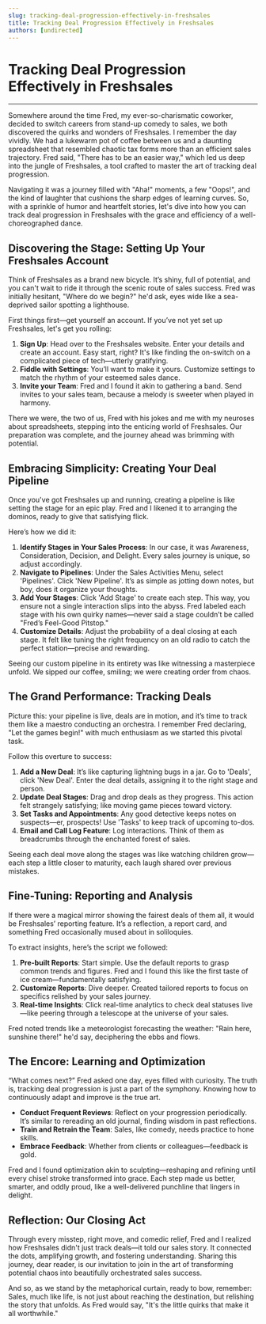 ```yaml
---
slug: tracking-deal-progression-effectively-in-freshsales
title: Tracking Deal Progression Effectively in Freshsales
authors: [undirected]
---
```



# Tracking Deal Progression Effectively in Freshsales

---

Somewhere around the time Fred, my ever-so-charismatic coworker, decided to switch careers from stand-up comedy to sales, we both discovered the quirks and wonders of Freshsales. I remember the day vividly. We had a lukewarm pot of coffee between us and a daunting spreadsheet that resembled chaotic tax forms more than an efficient sales trajectory. Fred said, "There has to be an easier way," which led us deep into the jungle of Freshsales, a tool crafted to master the art of tracking deal progression. 

Navigating it was a journey filled with "Aha!" moments, a few "Oops!", and the kind of laughter that cushions the sharp edges of learning curves. So, with a sprinkle of humor and heartfelt stories, let's dive into how you can track deal progression in Freshsales with the grace and efficiency of a well-choreographed dance.

## Discovering the Stage: Setting Up Your Freshsales Account

Think of Freshsales as a brand new bicycle. It’s shiny, full of potential, and you can't wait to ride it through the scenic route of sales success. Fred was initially hesitant, "Where do we begin?" he'd ask, eyes wide like a sea-deprived sailor spotting a lighthouse.

First things first—get yourself an account. If you’ve not yet set up Freshsales, let's get you rolling:

1. **Sign Up**: Head over to the Freshsales website. Enter your details and create an account. Easy start, right? It's like finding the on-switch on a complicated piece of tech—utterly gratifying.
2. **Fiddle with Settings**: You’ll want to make it yours. Customize settings to match the rhythm of your esteemed sales dance.
3. **Invite your Team**: Fred and I found it akin to gathering a band. Send invites to your sales team, because a melody is sweeter when played in harmony.

There we were, the two of us, Fred with his jokes and me with my neuroses about spreadsheets, stepping into the enticing world of Freshsales. Our preparation was complete, and the journey ahead was brimming with potential.

## Embracing Simplicity: Creating Your Deal Pipeline

Once you've got Freshsales up and running, creating a pipeline is like setting the stage for an epic play. Fred and I likened it to arranging the dominos, ready to give that satisfying flick.

Here’s how we did it:

1. **Identify Stages in Your Sales Process**: In our case, it was Awareness, Consideration, Decision, and Delight. Every sales journey is unique, so adjust accordingly.
2. **Navigate to Pipelines**: Under the Sales Activities Menu, select 'Pipelines'. Click 'New Pipeline'. It’s as simple as jotting down notes, but boy, does it organize your thoughts.
3. **Add Your Stages**: Click 'Add Stage' to create each step. This way, you ensure not a single interaction slips into the abyss. Fred labeled each stage with his own quirky names—never said a stage couldn’t be called "Fred’s Feel-Good Pitstop."
4. **Customize Details**: Adjust the probability of a deal closing at each stage. It felt like tuning the right frequency on an old radio to catch the perfect station—precise and rewarding.

Seeing our custom pipeline in its entirety was like witnessing a masterpiece unfold. We sipped our coffee, smiling; we were creating order from chaos.

## The Grand Performance: Tracking Deals

Picture this: your pipeline is live, deals are in motion, and it’s time to track them like a maestro conducting an orchestra. I remember Fred declaring, "Let the games begin!" with much enthusiasm as we started this pivotal task.

Follow this overture to success:

1. **Add a New Deal**: It’s like capturing lightning bugs in a jar. Go to 'Deals', click 'New Deal'. Enter the deal details, assigning it to the right stage and person.
2. **Update Deal Stages**: Drag and drop deals as they progress. This action felt strangely satisfying; like moving game pieces toward victory.
3. **Set Tasks and Appointments**: Any good detective keeps notes on suspects—er, prospects! Use 'Tasks' to keep track of upcoming to-dos.
4. **Email and Call Log Feature**: Log interactions. Think of them as breadcrumbs through the enchanted forest of sales.

Seeing each deal move along the stages was like watching children grow—each step a little closer to maturity, each laugh shared over previous mistakes.

## Fine-Tuning: Reporting and Analysis

If there were a magical mirror showing the fairest deals of them all, it would be Freshsales’ reporting feature. It’s a reflection, a report card, and something Fred occasionally mused about in soliloquies. 

To extract insights, here’s the script we followed:

1. **Pre-built Reports**: Start simple. Use the default reports to grasp common trends and figures. Fred and I found this like the first taste of ice cream—fundamentally satisfying.
2. **Customize Reports**: Dive deeper. Created tailored reports to focus on specifics relished by your sales journey.
3. **Real-time Insights**: Click real-time analytics to check deal statuses live—like peering through a telescope at the universe of your sales.

Fred noted trends like a meteorologist forecasting the weather: "Rain here, sunshine there!" he'd say, deciphering the ebbs and flows.

## The Encore: Learning and Optimization

“What comes next?” Fred asked one day, eyes filled with curiosity. The truth is, tracking deal progression is just a part of the symphony. Knowing how to continuously adapt and improve is the true art.

- **Conduct Frequent Reviews**: Reflect on your progression periodically. It’s similar to rereading an old journal, finding wisdom in past reflections.
- **Train and Retrain the Team**: Sales, like comedy, needs practice to hone skills.
- **Embrace Feedback**: Whether from clients or colleagues—feedback is gold.

Fred and I found optimization akin to sculpting—reshaping and refining until every chisel stroke transformed into grace. Each step made us better, smarter, and oddly proud, like a well-delivered punchline that lingers in delight.

## Reflection: Our Closing Act

Through every misstep, right move, and comedic relief, Fred and I realized how Freshsales didn't just track deals—it told our sales story. It connected the dots, amplifying growth, and fostering understanding. Sharing this journey, dear reader, is our invitation to join in the art of transforming potential chaos into beautifully orchestrated sales success.

And so, as we stand by the metaphorical curtain, ready to bow, remember: Sales, much like life, is not just about reaching the destination, but relishing the story that unfolds. As Fred would say, "It's the little quirks that make it all worthwhile."